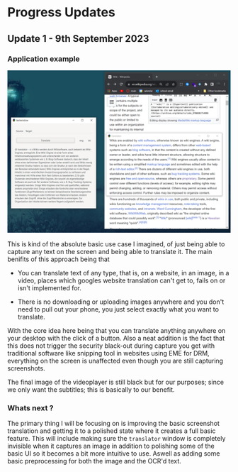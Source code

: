 # Progress Updates

## Update 1 - 9th September 2023

### Application example

![first_prototype](./assets/progress_update1.png)

This is kind of the absolute basic use case I imagined, of just being able to capture any text on the screen and being able to translate it. The main benifits of this approach being that 

- You can translate text of any type, that is, on a website, in an image, in a video, places which googles website translation can't get to, fails on or isn't implemented for.

- There is no downloading or uploading images anywhere and you don't need to pull out your phone, you just select exactly what you want to translate.

With the core idea here being that you can translate anything anywhere on your desktop with the click of a button. Also a neat addition is the fact that this does not trigger the security black-out during capture you get with traditional software like snipping tool in websites using EME for DRM, everything on the screen is unaffected even though you are still capturing screenshots.

The final image of the videoplayer is still black but for our purposes; since we only want the subtitles; this is basically to our benefit.

### Whats next ? 

The primary thing I will be focusing on is improving the basic screenshot translation and getting it to a polished state where it creates a full basic feature. This will include making sure the `translator` window is completely invisible when it captures an image in addition to polishing some of the basic UI so it becomes a bit more intuitive to use. Aswell as adding some basic preprocessing for both the image and the OCR'd text.